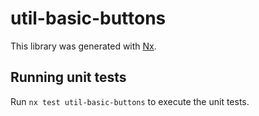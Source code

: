 # util-basic-buttons

This library was generated with [Nx](https://nx.dev).

## Running unit tests

Run `nx test util-basic-buttons` to execute the unit tests.
